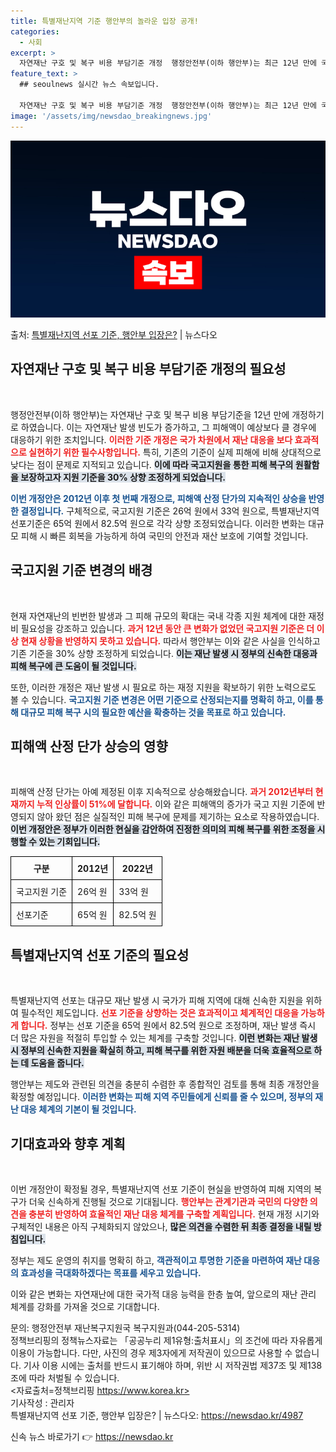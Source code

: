 ```yaml
---
title: 특별재난지역 기준 행안부의 놀라운 입장 공개!
categories:
  - 사회
excerpt: >
  자연재난 구호 및 복구 비용 부담기준 개정  행정안전부(이하 행안부)는 최근 12년 만에 국고지원 기준과 특…
feature_text: >
  ## seoulnews 실시간 뉴스 속보입니다.

  자연재난 구호 및 복구 비용 부담기준 개정  행정안전부(이하 행안부)는 최근 12년 만에 국고지원 기준과 특…
image: '/assets/img/newsdao_breakingnews.jpg'
---
```


![뉴스다오 속보](/assets/img/newsdao_breakingnews.jpg)

<p>출처: <a href="https://newsdao.kr/4987" rel="dofollow">특별재난지역 선포 기준, 행안부 입장은?</a> | 뉴스다오</p>

<h2 data-ke-size="size26">자연재난 구호 및 복구 비용 부담기준 개정의 필요성</h2>
<p data-ke-size="size16">&nbsp;</p>
행정안전부(이하 행안부)는 자연재난 구호 및 복구 비용 부담기준을 12년 만에 개정하기로 하였습니다. 이는 자연재난 발생 빈도가 증가하고, 그 피해액이 예상보다 클 경우에 대응하기 위한 조치입니다. <b><span style="color: #ee2323;">이러한 기준 개정은 국가 차원에서 재난 대응을 보다 효과적으로 실현하기 위한 필수사항입니다.</span></b> 특히, 기존의 기준이 실제 피해에 비해 상대적으로 낮다는 점이 문제로 지적되고 있습니다. <b><span style="background-color: #21538527;">이에 따라 국고지원을 통한 피해 복구의 원활함을 보장하고자 지원 기준을 30% 상향 조정하게 되었습니다.</span></b> 

<b><span style="color: #1a5490;">이번 개정안은 2012년 이후 첫 번째 개정으로, 피해액 산정 단가의 지속적인 상승을 반영한 결정입니다.</span></b> 구체적으로, 국고지원 기준은 26억 원에서 33억 원으로, 특별재난지역 선포기준은 65억 원에서 82.5억 원으로 각각 상향 조정되었습니다. 이러한 변화는 대규모 피해 시 빠른 회복을 가능하게 하여 국민의 안전과 재산 보호에 기여할 것입니다.

<h2 data-ke-size="size26">국고지원 기준 변경의 배경</h2>
<p data-ke-size="size16">&nbsp;</p>
현재 자연재난의 빈번한 발생과 그 피해 규모의 확대는 국내 각종 지원 체계에 대한 재정비 필요성을 강조하고 있습니다. <b><span style="color: #ee2323;">과거 12년 동안 큰 변화가 없었던 국고지원 기준은 더 이상 현재 상황을 반영하지 못하고 있습니다.</span></b> 따라서 행안부는 이와 같은 사실을 인식하고 기존 기준을 30% 상향 조정하게 되었습니다. <b><span style="background-color: #21538527;">이는 재난 발생 시 정부의 신속한 대응과 피해 복구에 큰 도움이 될 것입니다.</span></b> 

또한, 이러한 개정은 재난 발생 시 필요로 하는 재정 지원을 확보하기 위한 노력으로도 볼 수 있습니다. <b><span style="color: #1a5490;">국고지원 기준 변경은 어떤 기준으로 산정되는지를 명확히 하고, 이를 통해 대규모 피해 복구 시의 필요한 예산을 확충하는 것을 목표로 하고 있습니다.</span></b>

<h2 data-ke-size="size26">피해액 산정 단가 상승의 영향</h2>
<p data-ke-size="size16">&nbsp;</p>
피해액 산정 단가는 아예 제정된 이후 지속적으로 상승해왔습니다. <b><span style="color: #ee2323;">과거 2012년부터 현재까지 누적 인상률이 51%에 달합니다.</span></b> 이와 같은 피해액의 증가가 국고 지원 기준에 반영되지 않아 왔던 점은 실질적인 피해 복구에 문제를 제기하는 요소로 작용하였습니다. <b><span style="background-color: #21538527;">이번 개정안은 정부가 이러한 현실을 감안하여 진정한 의미의 피해 복구를 위한 조정을 시행할 수 있는 기회입니다.</span></b> 

<table style="width:100%; border-collapse:collapse;">
  <tr>
    <th style="border: 1px solid black; padding: 8px;">구분</th>
    <th style="border: 1px solid black; padding: 8px;">2012년</th>
    <th style="border: 1px solid black; padding: 8px;">2022년</th>
  </tr>
  <tr>
    <td style="border: 1px solid black; padding: 8px;">국고지원 기준</td>
    <td style="border: 1px solid black; padding: 8px;">26억 원</td>
    <td style="border: 1px solid black; padding: 8px;">33억 원</td>
  </tr>
  <tr>
    <td style="border: 1px solid black; padding: 8px;">선포기준</td>
    <td style="border: 1px solid black; padding: 8px;">65억 원</td>
    <td style="border: 1px solid black; padding: 8px;">82.5억 원</td>
  </tr>
</table>

<h2 data-ke-size="size26">특별재난지역 선포 기준의 필요성</h2>
<p data-ke-size="size16">&nbsp;</p>
특별재난지역 선포는 대규모 재난 발생 시 국가가 피해 지역에 대해 신속한 지원을 위하여 필수적인 제도입니다. <b><span style="color: #ee2323;">선포 기준을 상향하는 것은 효과적이고 체계적인 대응을 가능하게 합니다.</span></b>  정부는 선포 기준을 65억 원에서 82.5억 원으로 조정하며, 재난 발생 즉시 더 많은 자원을 적절히 투입할 수 있는 체계를 구축할 것입니다. <b><span style="background-color: #21538527;">이런 변화는 재난 발생 시 정부의 신속한 지원을 확실히 하고, 피해 복구를 위한 자원 배분을 더욱 효율적으로 하는 데 도움을 줍니다.</span></b> 

행안부는 제도와 관련된 의견을 충분히 수렴한 후 종합적인 검토를 통해 최종 개정안을 확정할 예정입니다. <b><span style="color: #1a5490;">이러한 변화는 피해 지역 주민들에게 신뢰를 줄 수 있으며, 정부의 재난 대응 체계의 기본이 될 것입니다.</span></b>

<h2 data-ke-size="size26">기대효과와 향후 계획</h2>
<p data-ke-size="size16">&nbsp;</p>
이번 개정안이 확정될 경우, 특별재난지역 선포 기준이 현실을 반영하여 피해 지역의 복구가 더욱 신속하게 진행될 것으로 기대됩니다. <b><span style="color: #ee2323;">행안부는 관계기관과 국민의 다양한 의견을 충분히 반영하여 효율적인 재난 대응 체계를 구축할 계획입니다.</span></b> 현재 개정 시기와 구체적인 내용은 아직 구체화되지 않았으나, <b><span style="background-color: #21538527;">많은 의견을 수렴한 뒤 최종 결정을 내릴 방침입니다.</span></b> 

정부는 제도 운영의 취지를 명확히 하고, <b><span style="color: #1a5490;">객관적이고 투명한 기준을 마련하여 재난 대응의 효과성을 극대화하겠다는 목표를 세우고 있습니다.</span></b> 

이와 같은 변화는 자연재난에 대한 국가적 대응 능력을 한층 높여, 앞으로의 재난 관리 체계를 강화를 가져올 것으로 기대합니다.

문의: 행정안전부 재난복구지원국 복구지원과(044-205-5314)  
정책브리핑의 정책뉴스자료는 「공공누리 제1유형:출처표시」의 조건에 따라 자유롭게 이용이 가능합니다. 다만, 사진의 경우 제3자에게 저작권이 있으므로 사용할 수 없습니다. 기사 이용 시에는 출처를 반드시 표기해야 하며, 위반 시 저작권법 제37조 및 제138조에 따라 처벌될 수 있습니다.  
<자료출처=정책브리핑 https://www.korea.kr>  
기사작성 : 관리자  
특별재난지역 선포 기준, 행안부 입장은? | 뉴스다오: https://newsdao.kr/4987 

신속 뉴스 바로가기 👉 <a href="https://newsdao.kr" rel="dofollow">https://newsdao.kr</a>


